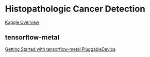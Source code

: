 # Histopathologic Cancer Detection

[Kaggle Overview](https://www.kaggle.com/c/histopathologic-cancer-detection/overview)

## tensorflow-metal

[Getting Started with tensorflow-metal PluggableDevice](https://developer.apple.com/metal/tensorflow-plugin/)